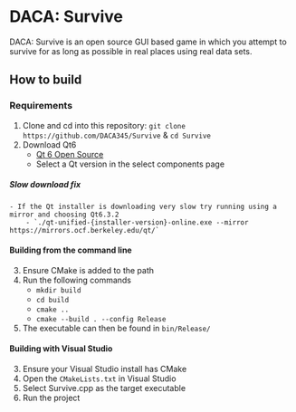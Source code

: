 # DACA: Survive
DACA: Survive is an open source GUI based game in which you attempt to survive for as long as possible in real places using real data sets.

## How to build

### Requirements
1. Clone and cd into this repository: `git clone https://github.com/DACA345/Survive` & `cd Survive`
2. Download Qt6
    - [Qt 6 Open Source](https://www.qt.io/download-qt-installer-oss)
    - Select a Qt version in the select components page
##### Slow download fix
    - If the Qt installer is downloading very slow try running using a mirror and choosing Qt6.3.2
        - `./qt-unified-{installer-version}-online.exe --mirror https://mirrors.ocf.berkeley.edu/qt/`

#### Building from the command line
3. Ensure CMake is added to the path
4. Run the following commands
    - `mkdir build`
    - `cd build`
    - `cmake ..`
    - `cmake --build . --config Release`
5. The executable can then be found in `bin/Release/`

#### Building with Visual Studio
3. Ensure your Visual Studio install has CMake
4. Open the `CMakeLists.txt` in Visual Studio
5. Select Survive.cpp as the target executable
6. Run the project